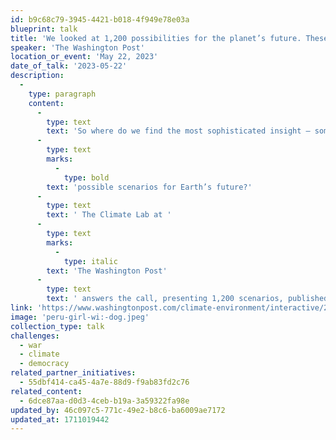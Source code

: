 ```yaml
---
id: b9c68c79-3945-4421-b018-4f949e78e03a
blueprint: talk
title: 'We looked at 1,200 possibilities for the planet’s future. These are our best hope.'
speaker: 'The Washington Post'
location_or_event: 'May 22, 2023'
date_of_talk: '2023-05-22'
description:
  -
    type: paragraph
    content:
      -
        type: text
        text: 'So where do we find the most sophisticated insight — something with a strong scientific grounding — on '
      -
        type: text
        marks:
          -
            type: bold
        text: 'possible scenarios for Earth’s future?'
      -
        type: text
        text: ' The Climate Lab at '
      -
        type: text
        marks:
          -
            type: italic
        text: 'The Washington Post'
      -
        type: text
        text: ' answers the call, presenting 1,200 scenarios, published 12/1/22.'
link: 'https://www.washingtonpost.com/climate-environment/interactive/2022/global-warming-1-5-celsius-scenarios/?utm_campaign=wp_post_most&utm_medium=email&utm_source=newsletter&wpisrc=nl_most&carta-url=https%3A%2F%2Fs2.washingtonpost.com%2Fcar-ln-tr%2F387c949%2F638ccdc59d88976ba34a5989%2F5a3aa40bade4e25c8f8dfb67%2F9%2F72%2F638ccdc59d88976ba34a5989&wp_cu=27e89a5bc8f50dc3689b70e2ff1c837c%7C60CA337CB8D55C37E0530100007F46B5'
image: 'peru-girl-wi:-dog.jpeg'
collection_type: talk
challenges:
  - war
  - climate
  - democracy
related_partner_initiatives:
  - 55dbf414-ca45-4a7e-88d9-f9ab83fd2c76
related_content:
  - 6dce87aa-d0d3-4ceb-b19a-3a59322fa98e
updated_by: 46c097c5-771c-49e2-b8c6-ba6009ae7172
updated_at: 1711019442
---
```

